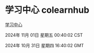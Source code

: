 # 学习中心 colearnhub
[学习中心](http://219.139.197.74:56308/colearnhub/)

2024年 11月 01日 星期五 00:40:02 CST

2024年 10月 31日 星期四 16:40:02 GMT
